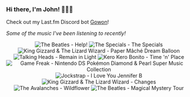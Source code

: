 ### Hi there, I'm John! 🏄🏻‍♂️

Check out my Last.fm Discord bot [Gowon](http://gowon.ca)!

_Some of the music I've been listening to recently!_


<!-- lastfm -->
<p align="center"><img src="https://lastfm.freetls.fastly.net/i/u/64s/3e78eb567c474d2f817e49f4341c1033.png" title="The Beatles - Help!"> <img src="https://lastfm.freetls.fastly.net/i/u/64s/d6272ca429a54c4fa91001dd59db2af9.jpg" title="The Specials - The Specials"> <img src="https://lastfm.freetls.fastly.net/i/u/64s/01f1473699731aa381aad240d6446b96.jpg" title="King Gizzard & The Lizard Wizard - Paper Mâché Dream Balloon"> <img src="https://lastfm.freetls.fastly.net/i/u/64s/01b1ed18eeb91c8982b242f8fd7ef61a.png" title="Talking Heads - Remain in Light"> <img src="https://lastfm.freetls.fastly.net/i/u/64s/e873ef3caa501f6270b17c952e5d547f.jpg" title="Kero Kero Bonito - Time 'n' Place"> <img src="https://lastfm.freetls.fastly.net/i/u/64s/960e7faf43f6b3260bba915975671dfa.png" title="Game Freak - Nintendo DS Pokémon Diamond & Pearl Super Music Collection"> <img src="https://lastfm.freetls.fastly.net/i/u/64s/9e3123c042fb257fe1851e25400203af.png" title="Jockstrap - I Love You Jennifer B"> <img src="https://lastfm.freetls.fastly.net/i/u/64s/39b69b478727d14143bec2207f0b9ac5.jpg" title="King Gizzard & The Lizard Wizard - Changes"> <img src="https://lastfm.freetls.fastly.net/i/u/64s/79f7b18fab9b9298b93b31296dfb9b09.jpg" title="The Avalanches - Wildflower"> <img src="https://lastfm.freetls.fastly.net/i/u/64s/e1d5c567052442288451e47c647f2d56.png" title="The Beatles - Magical Mystery Tour"> </p>
